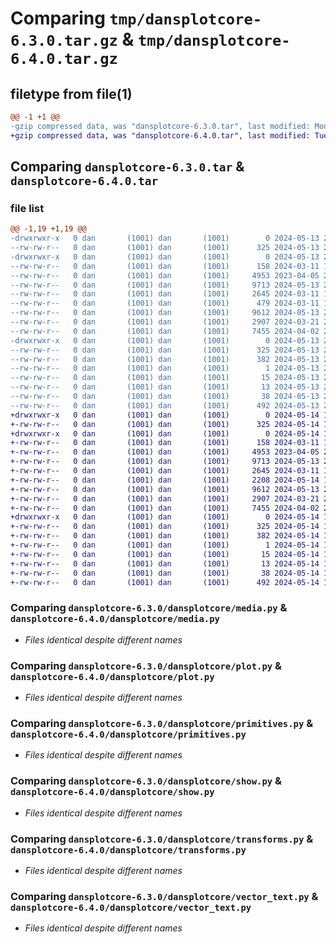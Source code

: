 # Comparing `tmp/dansplotcore-6.3.0.tar.gz` & `tmp/dansplotcore-6.4.0.tar.gz`

## filetype from file(1)

```diff
@@ -1 +1 @@
-gzip compressed data, was "dansplotcore-6.3.0.tar", last modified: Mon May 13 23:47:15 2024, max compression
+gzip compressed data, was "dansplotcore-6.4.0.tar", last modified: Tue May 14 19:12:35 2024, max compression
```

## Comparing `dansplotcore-6.3.0.tar` & `dansplotcore-6.4.0.tar`

### file list

```diff
@@ -1,19 +1,19 @@
-drwxrwxr-x   0 dan       (1001) dan       (1001)        0 2024-05-13 23:47:15.649371 dansplotcore-6.3.0/
--rw-rw-r--   0 dan       (1001) dan       (1001)      325 2024-05-13 23:47:15.649371 dansplotcore-6.3.0/PKG-INFO
-drwxrwxr-x   0 dan       (1001) dan       (1001)        0 2024-05-13 23:47:15.649371 dansplotcore-6.3.0/dansplotcore/
--rw-rw-r--   0 dan       (1001) dan       (1001)      158 2024-03-11 15:41:59.000000 dansplotcore-6.3.0/dansplotcore/__init__.py
--rw-rw-r--   0 dan       (1001) dan       (1001)     4953 2023-04-05 20:25:28.000000 dansplotcore-6.3.0/dansplotcore/media.py
--rw-rw-r--   0 dan       (1001) dan       (1001)     9713 2024-05-13 23:40:36.000000 dansplotcore-6.3.0/dansplotcore/plot.py
--rw-rw-r--   0 dan       (1001) dan       (1001)     2645 2024-03-11 16:06:00.000000 dansplotcore-6.3.0/dansplotcore/primitives.py
--rw-rw-r--   0 dan       (1001) dan       (1001)      479 2024-03-11 16:06:00.000000 dansplotcore-6.3.0/dansplotcore/process.py
--rw-rw-r--   0 dan       (1001) dan       (1001)     9612 2024-05-13 23:31:06.000000 dansplotcore-6.3.0/dansplotcore/show.py
--rw-rw-r--   0 dan       (1001) dan       (1001)     2907 2024-03-21 21:31:30.000000 dansplotcore-6.3.0/dansplotcore/transforms.py
--rw-rw-r--   0 dan       (1001) dan       (1001)     7455 2024-04-02 20:00:09.000000 dansplotcore-6.3.0/dansplotcore/vector_text.py
-drwxrwxr-x   0 dan       (1001) dan       (1001)        0 2024-05-13 23:47:15.649371 dansplotcore-6.3.0/dansplotcore.egg-info/
--rw-rw-r--   0 dan       (1001) dan       (1001)      325 2024-05-13 23:47:15.000000 dansplotcore-6.3.0/dansplotcore.egg-info/PKG-INFO
--rw-rw-r--   0 dan       (1001) dan       (1001)      382 2024-05-13 23:47:15.000000 dansplotcore-6.3.0/dansplotcore.egg-info/SOURCES.txt
--rw-rw-r--   0 dan       (1001) dan       (1001)        1 2024-05-13 23:47:15.000000 dansplotcore-6.3.0/dansplotcore.egg-info/dependency_links.txt
--rw-rw-r--   0 dan       (1001) dan       (1001)       15 2024-05-13 23:47:15.000000 dansplotcore-6.3.0/dansplotcore.egg-info/requires.txt
--rw-rw-r--   0 dan       (1001) dan       (1001)       13 2024-05-13 23:47:15.000000 dansplotcore-6.3.0/dansplotcore.egg-info/top_level.txt
--rw-rw-r--   0 dan       (1001) dan       (1001)       38 2024-05-13 23:47:15.649371 dansplotcore-6.3.0/setup.cfg
--rw-rw-r--   0 dan       (1001) dan       (1001)      492 2024-05-13 23:45:54.000000 dansplotcore-6.3.0/setup.py
+drwxrwxr-x   0 dan       (1001) dan       (1001)        0 2024-05-14 19:12:35.643064 dansplotcore-6.4.0/
+-rw-rw-r--   0 dan       (1001) dan       (1001)      325 2024-05-14 19:12:35.643064 dansplotcore-6.4.0/PKG-INFO
+drwxrwxr-x   0 dan       (1001) dan       (1001)        0 2024-05-14 19:12:35.643064 dansplotcore-6.4.0/dansplotcore/
+-rw-rw-r--   0 dan       (1001) dan       (1001)      158 2024-03-11 15:41:59.000000 dansplotcore-6.4.0/dansplotcore/__init__.py
+-rw-rw-r--   0 dan       (1001) dan       (1001)     4953 2023-04-05 20:25:28.000000 dansplotcore-6.4.0/dansplotcore/media.py
+-rw-rw-r--   0 dan       (1001) dan       (1001)     9713 2024-05-13 23:40:36.000000 dansplotcore-6.4.0/dansplotcore/plot.py
+-rw-rw-r--   0 dan       (1001) dan       (1001)     2645 2024-03-11 16:06:00.000000 dansplotcore-6.4.0/dansplotcore/primitives.py
+-rw-rw-r--   0 dan       (1001) dan       (1001)     2208 2024-05-14 19:02:20.000000 dansplotcore-6.4.0/dansplotcore/process.py
+-rw-rw-r--   0 dan       (1001) dan       (1001)     9612 2024-05-13 23:31:06.000000 dansplotcore-6.4.0/dansplotcore/show.py
+-rw-rw-r--   0 dan       (1001) dan       (1001)     2907 2024-03-21 21:31:30.000000 dansplotcore-6.4.0/dansplotcore/transforms.py
+-rw-rw-r--   0 dan       (1001) dan       (1001)     7455 2024-04-02 20:00:09.000000 dansplotcore-6.4.0/dansplotcore/vector_text.py
+drwxrwxr-x   0 dan       (1001) dan       (1001)        0 2024-05-14 19:12:35.643064 dansplotcore-6.4.0/dansplotcore.egg-info/
+-rw-rw-r--   0 dan       (1001) dan       (1001)      325 2024-05-14 19:12:35.000000 dansplotcore-6.4.0/dansplotcore.egg-info/PKG-INFO
+-rw-rw-r--   0 dan       (1001) dan       (1001)      382 2024-05-14 19:12:35.000000 dansplotcore-6.4.0/dansplotcore.egg-info/SOURCES.txt
+-rw-rw-r--   0 dan       (1001) dan       (1001)        1 2024-05-14 19:12:35.000000 dansplotcore-6.4.0/dansplotcore.egg-info/dependency_links.txt
+-rw-rw-r--   0 dan       (1001) dan       (1001)       15 2024-05-14 19:12:35.000000 dansplotcore-6.4.0/dansplotcore.egg-info/requires.txt
+-rw-rw-r--   0 dan       (1001) dan       (1001)       13 2024-05-14 19:12:35.000000 dansplotcore-6.4.0/dansplotcore.egg-info/top_level.txt
+-rw-rw-r--   0 dan       (1001) dan       (1001)       38 2024-05-14 19:12:35.643064 dansplotcore-6.4.0/setup.cfg
+-rw-rw-r--   0 dan       (1001) dan       (1001)      492 2024-05-14 19:12:14.000000 dansplotcore-6.4.0/setup.py
```

### Comparing `dansplotcore-6.3.0/dansplotcore/media.py` & `dansplotcore-6.4.0/dansplotcore/media.py`

 * *Files identical despite different names*

### Comparing `dansplotcore-6.3.0/dansplotcore/plot.py` & `dansplotcore-6.4.0/dansplotcore/plot.py`

 * *Files identical despite different names*

### Comparing `dansplotcore-6.3.0/dansplotcore/primitives.py` & `dansplotcore-6.4.0/dansplotcore/primitives.py`

 * *Files identical despite different names*

### Comparing `dansplotcore-6.3.0/dansplotcore/show.py` & `dansplotcore-6.4.0/dansplotcore/show.py`

 * *Files identical despite different names*

### Comparing `dansplotcore-6.3.0/dansplotcore/transforms.py` & `dansplotcore-6.4.0/dansplotcore/transforms.py`

 * *Files identical despite different names*

### Comparing `dansplotcore-6.3.0/dansplotcore/vector_text.py` & `dansplotcore-6.4.0/dansplotcore/vector_text.py`

 * *Files identical despite different names*

